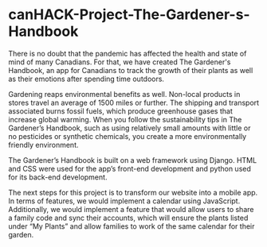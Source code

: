 # canHACK-Project-The-Gardener-s-Handbook
There is no doubt that the pandemic has affected the health and state of mind of many Canadians. For that, we have created The Gardener's Handbook, an app for Canadians to track the growth of their plants as well as their emotions after spending time outdoors.

Gardening reaps environmental benefits as well. Non-local products in stores travel an average of 1500 miles or further. The shipping and transport associated burns fossil fuels, which produce greenhouse gases that increase global warming. When you follow the sustainability tips in The Gardener’s Handbook, such as using relatively small amounts with little or no pesticides or synthetic chemicals, you create a more environmentally friendly environment.

The Gardener’s Handbook is built on a web framework using Django. HTML and CSS were used for the app’s front-end development and python used for its back-end development.

The next steps for this project is to transform our website into a mobile app. In terms of features, we would implement a calendar using JavaScript. Additionally, we would implement a feature that would allow users to share a family code and sync their accounts, which will ensure the plants listed under “My Plants” and allow families to work of the same calendar for their garden.

